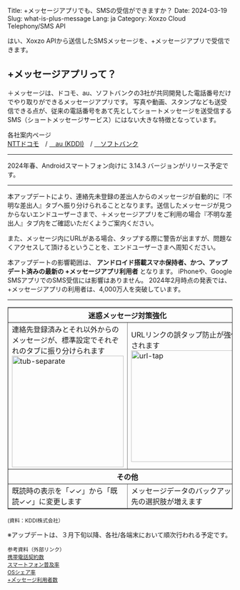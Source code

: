 Title: +メッセージアプリでも、SMSの受信ができますか？
Date: 2024-03-19
Slug: what-is-plus-message
Lang: ja
Category: Xoxzo Cloud Telephony/SMS API

はい、Xoxzo APIから送信したSMSメッセージを、+メッセージアプリで受信できます。

## +メッセージアプリって？

＋メッセージは、ドコモ、au、ソフトバンクの3社が共同開発した電話番号だけでやり取りができるメッセージアプリです。 写真や動画、スタンプなども送受信できる点が、従来の電話番号をあて先としてショートメッセージを送受信するSMS（ショートメッセージサービス）にはない大きな特徴となっています。

各社案内ページ<br>
[NTTドコモ](https://www.docomo.ne.jp/service/plus_message/about/)　/ [　au (KDDI)](https://www.au.com/mobile/service/plus-message/)　/  [　ソフトバンク](https://www.softbank.jp/mobile/service/plus-message/)


<hr>
2024年春、Androidスマートフォン向けに 3.14.3 バージョンがリリース予定です。<br>
<hr>
本アップデートにより、連絡先未登録の差出人からのメッセージが自動的に『不明な差出人』タブへ振り分けられることとなります。送信したメッセージが見つからないエンドユーザーさまで、＋メッセージアプリをご利用の場合『不明な差出人』タブ内をご確認いただくようご案内ください。

また、メッセージ内にURLがある場合、タップする際に警告が出ますが、問題なくアクセスして頂けるということを、エンドユーザーさまへ周知ください。

本アップデートの影響範囲は、
**アンドロイド搭載スマホ保持者、かつ、アップデート済みの最新の +メッセージアプリ利用者**
となります。
iPhoneや、Google SMSアプリでのSMS受信には影響はありません。
2024年2月時点の発表では、+メッセージアプリの利用者は、4,000万人を突破しています。
<hr>

<table border="1" cellpadding="8">
  <tr>
    <th colspan="2">迷惑メッセージ対策強化</th>
  </tr>
  <tr>
    <td width="50%">
      連絡先登録済みとそれ以外からのメッセージが、標準設定でそれぞれのタブに振り分けられます
      <img src="/images/tub-separate.png" alt="tub-separate" width="250px">
    </td>
    <td>
	URLリンクの誤タップ防止が強化されます <img src="/images/url-tap.png" alt="url-tap" width="250px">
    </td>
  </tr>
  <tr>
    <th colspan="2">その他</th>
  </tr>
  <tr>
    <td width="50%">
既読時の表示を「✓✓」から「既読✓✓」に変更します
    </td>
    <td>
メッセージデータのバックアップ先の選択肢が増えます
    </td>
  </tr>
</table>
<small>(資料：KDDI株式会社）</small>

※アップデートは、３月下旬以降、各社/各端末において順次行われる予定です。



<small>参考資料（外部リンク）<br>
[携帯電話契約数](https://www.tca.or.jp/database/index.html)</br>
[スマートフォン普及率](https://www.soumu.go.jp/johotsusintokei/whitepaper/ja/r04/html/nd238110.html)</br>
[OSシェア率](https://mmdlabo.jp/investigation/detail_2288.html)</br>
[+メ゙ッセージ利用者数](https://www.docomo.ne.jp/binary/pdf/info/news_release/topics_240206_00.pdf)
</small>

 